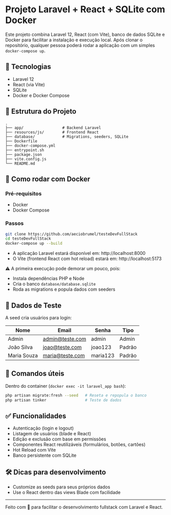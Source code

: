 # Projeto Laravel + React + SQLite com Docker

Este projeto combina Laravel 12, React (com Vite), banco de dados SQLite e Docker para facilitar a instalação e execução local. Após clonar o repositório, qualquer pessoa poderá rodar a aplicação com um simples `docker-compose up`.

## 🚀 Tecnologias

- Laravel 12
- React (via Vite)
- SQLite
- Docker e Docker Compose

## 🧱 Estrutura do Projeto

```
.
├── app/                 # Backend Laravel
├── resources/js/        # Frontend React
├── database/            # Migrations, seeders, SQLite
├── Dockerfile
├── docker-compose.yml
├── entrypoint.sh
├── package.json
├── vite.config.js
└── README.md
```

## 🐳 Como rodar com Docker

### Pré-requisitos

- Docker
- Docker Compose

### Passos

```bash
git clone https://github.com/aeciobrumel/testeDevFullStack
cd testeDevFullStack
docker-compose up --build
```

- A aplicação Laravel estará disponível em: http://localhost:8000
- O Vite (frontend React com hot reload) estará em: http://localhost:5173

⚠️ A primeira execução pode demorar um pouco, pois:

- Instala dependências PHP e Node
- Cria o banco `database/database.sqlite`
- Roda as migrations e popula dados com seeders

## 🧪 Dados de Teste

A seed cria usuários para login:

| Nome        | Email           | Senha    | Tipo   |
| ----------- | --------------- | -------- | ------ |
| Admin       | admin@teste.com | admin    | Admin  |
| João Silva  | joao@teste.com  | joao123  | Padrão |
| Maria Souza | maria@teste.com | maria123 | Padrão |

## 🔄 Comandos úteis

Dentro do container (`docker exec -it laravel_app bash`):

```bash
php artisan migrate:fresh --seed   # Reseta e repopula o banco
php artisan tinker                 # Teste de dados
```

## ✅ Funcionalidades

- Autenticação (login e logout)
- Listagem de usuários (blade e React)
- Edição e exclusão com base em permissões
- Componentes React reutilizáveis (formulários, botões, cartões)
- Hot Reload com Vite
- Banco persistente com SQLite

## 🛠️ Dicas para desenvolvimento

- Customize as seeds para seus próprios dados
- Use o React dentro das views Blade com facilidade

---

Feito com 💙 para facilitar o desenvolvimento fullstack com Laravel e React.
